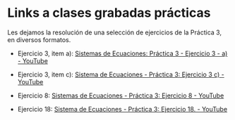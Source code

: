# Links a clases grabadas prácticas

Les dejamos la resolución de una selección de ejercicios de la Práctica 3, en diversos formatos.

* Ejercicio 3, item a):
  [Sistemas de Ecuaciones: Práctica 3 - Ejercicio 3 - a) - YouTube](https://youtu.be/1SlK4OHCXsQ)

* Ejercicio 3, item c):
  [Sistema de Ecuaciones - Práctica 3: Ejercicio 3 c) - YouTube](https://youtu.be/CDvcncqfbjA)

* Ejercicio 8:
  [Sistemas de Ecuaciones - Práctica 3: Ejercicio 8 - YouTube](https://youtu.be/r5h8yD5mHnQ)

* Ejercicio 18:
  [Sistema de Ecuaciones - Práctica 3: Ejercicio 18. - YouTube](https://youtu.be/jsy0W3qJF9s)


